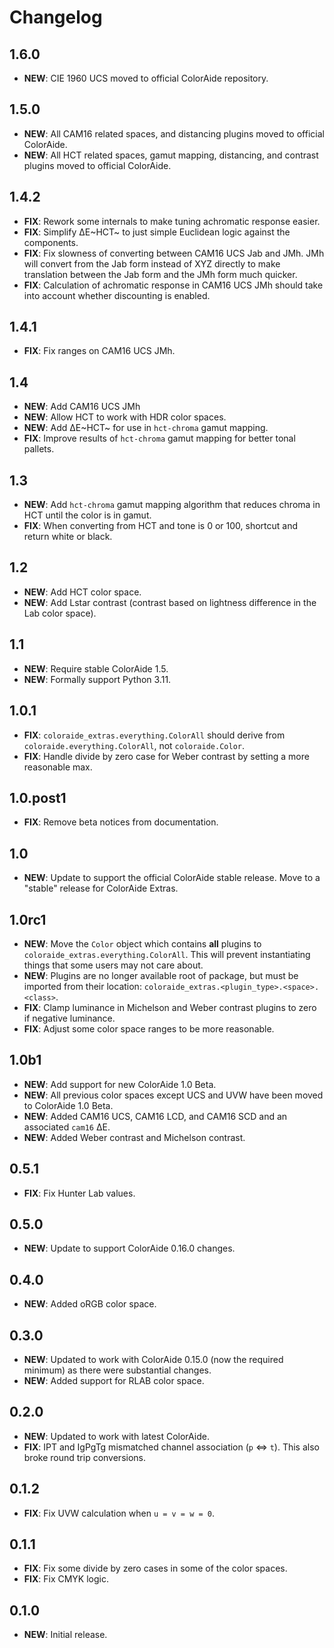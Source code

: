 # Changelog

## 1.6.0

- **NEW**: CIE 1960 UCS moved to official ColorAide repository.

## 1.5.0

- **NEW**: All CAM16 related spaces, and distancing plugins moved to official ColorAide.
- **NEW**: All HCT related spaces, gamut mapping, distancing, and contrast plugins moved to official ColorAide.

## 1.4.2

- **FIX**: Rework some internals to make tuning achromatic response easier.
- **FIX**: Simplify ∆E~HCT~ to just simple Euclidean logic against the components.
- **FIX**: Fix slowness of converting between CAM16 UCS Jab and JMh. JMh will convert from the Jab form instead of XYZ
  directly to make translation between the Jab form and the JMh form much quicker.
- **FIX**: Calculation of achromatic response in CAM16 UCS JMh should take into account whether discounting is enabled.

## 1.4.1

- **FIX**: Fix ranges on CAM16 UCS JMh.

## 1.4

- **NEW**: Add CAM16 UCS JMh
- **NEW**: Allow HCT to work with HDR color spaces.
- **NEW**: Add ∆E~HCT~ for use in `hct-chroma` gamut mapping.
- **FIX**: Improve results of `hct-chroma` gamut mapping for better tonal pallets.

## 1.3

- **NEW**: Add `hct-chroma` gamut mapping algorithm that reduces chroma in HCT until the color is in gamut.
- **FIX**: When converting from HCT and tone is 0 or 100, shortcut and return white or black.

## 1.2

- **NEW**: Add HCT color space.
- **NEW**: Add Lstar contrast (contrast based on lightness difference in the Lab color space).

## 1.1

- **NEW**: Require stable ColorAide 1.5.
- **NEW**: Formally support Python 3.11.

## 1.0.1

- **FIX**: `coloraide_extras.everything.ColorAll` should derive from `coloraide.everything.ColorAll`, not
  `coloraide.Color`.
- **FIX**: Handle divide by zero case for Weber contrast by setting a more reasonable max.

## 1.0.post1

- **FIX**: Remove beta notices from documentation.

## 1.0

- **NEW**: Update to support the official ColorAide stable release. Move to a "stable" release for ColorAide Extras.

## 1.0rc1

- **NEW**: Move the `Color` object which contains **all** plugins to `coloraide_extras.everything.ColorAll`. This will
  prevent instantiating things that some users may not care about.
- **NEW**: Plugins are no longer available root of package, but must be imported from their location:
  `coloraide_extras.<plugin_type>.<space>.<class>`.
- **FIX**: Clamp luminance in Michelson and Weber contrast plugins to zero if negative luminance.
- **FIX**: Adjust some color space ranges to be more reasonable.

## 1.0b1

- **NEW**: Add support for new ColorAide 1.0 Beta.
- **NEW**: All previous color spaces except UCS and UVW have been moved to ColorAide 1.0 Beta.
- **NEW**: Added CAM16 UCS, CAM16 LCD, and CAM16 SCD and an associated `cam16` ∆E.
- **NEW**: Added Weber contrast and Michelson contrast.

## 0.5.1

- **FIX**: Fix Hunter Lab values.

## 0.5.0

- **NEW**: Update to support ColorAide 0.16.0 changes.

## 0.4.0

- **NEW**: Added oRGB color space.

## 0.3.0

- **NEW**: Updated to work with ColorAide 0.15.0 (now the required minimum) as there were substantial changes.
- **NEW**: Added support for RLAB color space.

## 0.2.0

- **NEW**: Updated to work with latest ColorAide.
- **FIX**: IPT and IgPgTg mismatched channel association (`p` <=> `t`). This also broke round trip conversions.

## 0.1.2

- **FIX**: Fix UVW calculation when `u = v = w = 0`.

## 0.1.1

- **FIX**: Fix some divide by zero cases in some of the color spaces.
- **FIX**: Fix CMYK logic.

## 0.1.0

- **NEW**: Initial release.
